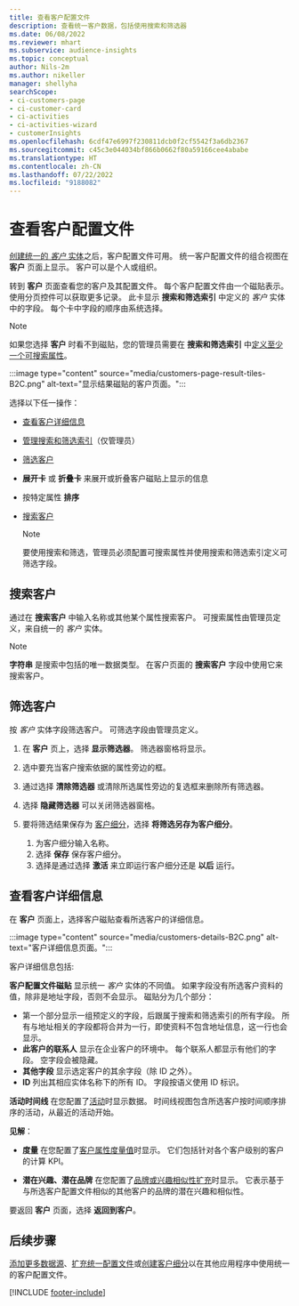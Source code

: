```yaml
---
title: 查看客户配置文件
description: 查看统一客户数据，包括使用搜索和筛选器
ms.date: 06/08/2022
ms.reviewer: mhart
ms.subservice: audience-insights
ms.topic: conceptual
author: Nils-2m
ms.author: nikeller
manager: shellyha
searchScope:
- ci-customers-page
- ci-customer-card
- ci-activities
- ci-activities-wizard
- customerInsights
ms.openlocfilehash: 6cdf47e6997f230811dcb0f2cf5542f3a6db2367
ms.sourcegitcommit: c45c3e044034bf866b0662f80a59166cee4ababe
ms.translationtype: HT
ms.contentlocale: zh-CN
ms.lasthandoff: 07/22/2022
ms.locfileid: "9188082"
---
```

# <a name="view-customer-profiles"></a>查看客户配置文件

[创建统一的 *客户* 实体](data-unification.md)之后，客户配置文件可用。 统一客户配置文件的组合视图在 **客户** 页面上显示。 客户可以是个人或组织。

转到 **客户** 页面查看您的客户及其配置文件。 每个客户配置文件由一个磁贴表示。 使用分页控件可以获取更多记录。 此卡显示 **搜索和筛选索引** 中定义的 *客户* 实体中的字段。 每个卡中字段的顺序由系统选择。

> [!NOTE]
> 如果您选择 **客户** 时看不到磁贴，您的管理员需要在 **搜索和筛选索引** 中[定义至少一个可搜索属性](search-filter-index.md)。

:::image type="content" source="media/customers-page-result-tiles-B2C.png" alt-text="显示结果磁贴的客户页面。":::

选择以下任一操作：
- [查看客户详细信息](#view-customer-details)
- [管理搜索和筛选索引](search-filter-index.md)（仅管理员）
- [筛选客户](#filter-customers)
- **展开卡** 或 **折叠卡** 来展开或折叠客户磁贴上显示的信息
- 按特定属性 **排序**
- [搜索客户](#search-for-customers)

  > [!NOTE]
  > 要使用搜索和筛选，管理员必须配置可搜索属性并使用搜索和筛选索引定义可筛选字段。

## <a name="search-for-customers"></a>搜索客户

通过在 **搜索客户** 中输入名称或其他某个属性搜索客户。 可搜索属性由管理员定义，来自统一的 *客户* 实体。

> [!NOTE]
> **字符串** 是搜索中包括的唯一数据类型。 在客户页面的 **搜索客户** 字段中使用它来搜索客户。

## <a name="filter-customers"></a>筛选客户

按 *客户* 实体字段筛选客户。 可筛选字段由管理员定义。

1. 在 **客户** 页上，选择 **显示筛选器**。 筛选器窗格将显示。

1. 选中要充当客户搜索依据的属性旁边的框。

1. 通过选择 **清除筛选器** 或清除所选属性旁边的复选框来删除所有筛选器。

1. 选择 **隐藏筛选器** 可以关闭筛选器窗格。

1. 要将筛选结果保存为 [客户细分](segments.md)，选择 **将筛选另存为客户细分**。
   1. 为客户细分输入名称。
   1. 选择 **保存** 保存客户细分。
   1. 选择是通过选择 **激活** 来立即运行客户细分还是 **以后** 运行。

## <a name="view-customer-details"></a>查看客户详细信息

在 **客户** 页面上，选择客户磁贴查看所选客户的详细信息。

:::image type="content" source="media/customers-details-B2C.png" alt-text="客户详细信息页面。":::

客户详细信息包括:

**客户配置文件磁贴** 显示统一 *客户* 实体的不同值。 如果字段没有所选客户资料的值，除非是地址字段，否则不会显示。 磁贴分为几个部分：

- 第一个部分显示一组预定义的字段，后跟属于搜索和筛选索引的所有字段。 所有与地址相关的字段都将合并为一行，即使资料不包含地址信息，这一行也会显示。
- **此客户的联系人** 显示在企业客户的环境中。 每个联系人都显示有他们的字段。 空字段会被隐藏。
- **其他字段** 显示选定客户的其余字段（除 ID 之外）。
- **ID** 列出其相应实体名称下的所有 ID。 字段按语义使用 ID 标识。

**活动时间线** 在您配置了[活动](activities.md)时显示数据。 时间线视图包含所选客户按时间顺序排序的活动，从最近的活动开始。

**见解**：

- **度量** 在您配置了[客户属性度量值](measures.md)时显示。 它们包括针对各个客户级别的客户的计算 KPI。

- **潜在兴趣、潜在品牌** 在您配置了[品牌或兴趣相似性扩充](enrichment-microsoft.md)时显示。 它表示基于与所选客户配置文件相似的其他客户的品牌的潜在兴趣和相似性。

要返回 **客户** 页面，选择 **返回到客户**。

## <a name="next-steps"></a>后续步骤

[添加更多数据源](data-sources.md)、[扩充统一配置文件](enrichment-hub.md)或[创建客户细分](segments.md)以在其他应用程序中使用统一的客户配置文件。

[!INCLUDE [footer-include](includes/footer-banner.md)]

